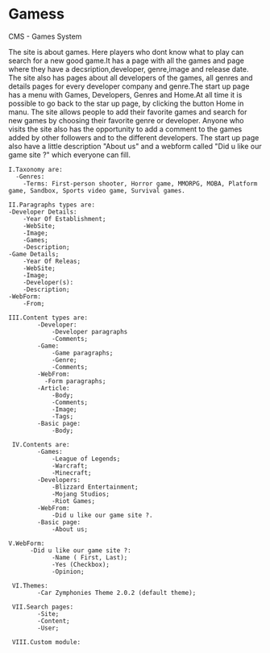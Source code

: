 # Gamess
CMS - Games System

   The site is about games. Here players who dont know what to play can search for a new good game.It has a page with all the games and page where they have a decsription,developer, genre,image and release date. The site also has pages about all developers of the games, all genres and details pages for every developer company and genre.The start up page has a menu with Games, Developers, Genres and Home.At all time it is possible to go back to the star up page, by clicking the button Home in manu. The site allows people to add their favorite games and search for new games by choosing their favorite genre or developer. Anyone who visits the site also has the opportunity to add a comment to the games added by other followers and to the different developers. The start up page also have a little description "About us" and a webform called "Did u like our game site ?" which everyone can fill.

    I.Taxonomy are:
      -Genres:
        -Terms: First-person shooter, Horror game, MMORPG, MOBA, Platform game, Sandbox, Sports video game, Survival games.

    II.Paragraphs types are:
    -Developer Details:
        -Year Of Establishment;
        -WebSite;
        -Image;
        -Games;
        -Description;
    -Game Details;
        -Year Of Releas;
        -WebSite;
        -Image;
        -Developer(s):
        -Description;
    -WebForm:
        -From;
        
    III.Content types are:
			-Developer:
				-Developer paragraphs
				-Comments;
			-Game:
				-Game paragraphs;
				-Genre;
				-Comments;
			-WebFrom:
			  -Form paragraphs;
			-Article:
				-Body;
				-Comments;
				-Image;
				-Tags;
			-Basic page:
				-Body;
        
     IV.Contents are:
			-Games:
				-League of Legends;
				-Warcraft;
				-Minecraft;
			-Developers:
				-Blizzard Entertainment;
				-Mojang Studios;
				-Riot Games;
			-WebFrom:
				-Did u like our game site ?.
			-Basic page:
				-About us;
				
    V.WebForm:
		  -Did u like our game site ?:
				-Name ( First, Last);
				-Yes (Checkbox);
				-Opinion;
	
     VI.Themes:
		    -Car Zymphonies Theme 2.0.2 (default theme);
	
     VII.Search pages:
		    -Site;
		    -Content;
		    -User;
	
     VIII.Custom module:
